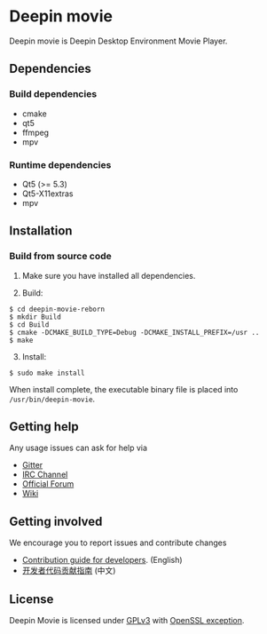 # Deepin movie

Deepin movie is Deepin Desktop Environment Movie Player.

## Dependencies

### Build dependencies

* cmake
* qt5
* ffmpeg
* mpv

### Runtime dependencies

* Qt5 (>= 5.3)
* Qt5-X11extras
* mpv

## Installation

### Build from source code

1. Make sure you have installed all dependencies.

2. Build:
```
$ cd deepin-movie-reborn
$ mkdir Build
$ cd Build
$ cmake -DCMAKE_BUILD_TYPE=Debug -DCMAKE_INSTALL_PREFIX=/usr ..
$ make
```

3. Install:
```
$ sudo make install
```

When install complete, the executable binary file is placed into `/usr/bin/deepin-movie`.

## Getting help

Any usage issues can ask for help via
* [Gitter](https://gitter.im/orgs/linuxdeepin/rooms)
* [IRC Channel](https://webchat.freenode.net/?channels=deepin)
* [Official Forum](https://bbs.deepin.org/)
* [Wiki](https://wiki.deepin.org/)

## Getting involved

We encourage you to report issues and contribute changes

* [Contribution guide for developers](https://github.com/linuxdeepin/developer-center/wiki/Contribution-Guidelines-for-Developers-en). (English)
* [开发者代码贡献指南](https://github.com/linuxdeepin/developer-center/wiki/Contribution-Guidelines-for-Developers) (中文)

## License

Deepin Movie is licensed under [GPLv3](LICENSE) with [OpenSSL exception](https://lists.debian.org/debian-legal/2004/05/msg00595.html).
